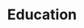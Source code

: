 ---
templateKey: industries
title: Education
subTitle: 

image: /img/your-nxt/e-learning.png

description: Digital transformation in the learning and education industry is blurring the lines between learning and work. With more than 50% of the global workforce estimated to be millennials by 2025 and the fact that Gen Zedder’s grew up learning on digital devices, the new is now in this industry. New work paradigms, rapid reskilling and need for continuous ongoing education mean learners will be hyper connected to their work environments demanding more than ever from their learning and training organizations.  Access to answers just when you need, on the job learning, learning widgets, micro learning and AI powered automation are a norm at a time when decisions need to be made with speed and responses need to be fast, accurate and measurable.
# This Images is for the home page
icon: /img/industries/education-icon.png
hovericon: /img/industries/education-icon-white.png
---